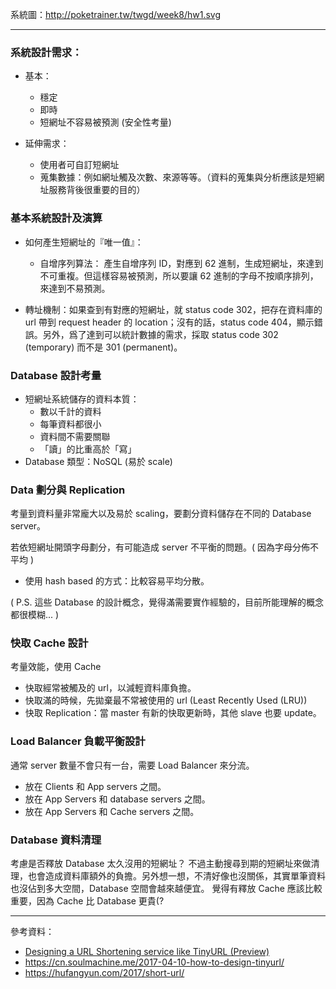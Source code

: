 系統圖：http://poketrainer.tw/twgd/week8/hw1.svg

------

### 系統設計需求：
- 基本：
    - 穩定
    - 即時
    - 短網址不容易被預測 (安全性考量)

- 延伸需求：
    - 使用者可自訂短網址
    - 蒐集數據：例如網址觸及次數、來源等等。（資料的蒐集與分析應該是短網址服務背後很重要的目的）


### 基本系統設計及演算
- 如何產生短網址的『唯一值』：
    - 自增序列算法：
      產生自增序列 ID，對應到 62 進制，生成短網址，來達到不可重複。但這樣容易被預測，所以要讓 62 進制的字母不按順序排列，來達到不易預測。

- 轉址機制：如果查到有對應的短網址，就 status code 302，把存在資料庫的 url 帶到 request header 的 location；沒有的話，status code 404，顯示錯誤。另外，爲了達到可以統計數據的需求，採取 status code 302 (temporary) 而不是 301 (permanent)。


### Database 設計考量
- 短網址系統儲存的資料本質：
    - 數以千計的資料
    - 每筆資料都很小
    - 資料間不需要關聯
    - 「讀」的比重高於「寫」
- Database 類型：NoSQL (易於 scale)


### Data 劃分與 Replication
考量到資料量非常龐大以及易於 scaling，要劃分資料儲存在不同的 Database server。

若依短網址開頭字母劃分，有可能造成 server 不平衡的問題。( 因為字母分佈不平均 )
- 使用 hash based 的方式：比較容易平均分散。

( P.S. 這些 Database 的設計概念，覺得滿需要實作經驗的，目前所能理解的概念都很模糊... )


### 快取 Cache 設計
考量效能，使用 Cache
- 快取經常被觸及的 url，以減輕資料庫負擔。
- 快取滿的時候，先拋棄最不常被使用的 url (Least Recently Used (LRU))
- 快取 Replication：當 master 有新的快取更新時，其他 slave 也要 update。


### Load Balancer 負載平衡設計
通常 server 數量不會只有一台，需要 Load Balancer 來分流。
- 放在 Clients 和 App servers 之間。
- 放在 App Servers 和 database servers 之間。
- 放在 App Servers 和 Cache servers 之間。


### Database 資料清理
考慮是否釋放 Database 太久沒用的短網址？
不過主動搜尋到期的短網址來做清理，也會造成資料庫額外的負擔。另外想一想，不清好像也沒關係，其實單筆資料也沒佔到多大空間，Database 空間會越來越便宜。
覺得有釋放 Cache 應該比較重要，因為 Cache 比 Database 更貴(?

-----
參考資料：
- [Designing a URL Shortening service like TinyURL (Preview)](https://www.educative.io/collection/page/5668639101419520/5649050225344512/5668600916475904)
- https://cn.soulmachine.me/2017-04-10-how-to-design-tinyurl/
- https://hufangyun.com/2017/short-url/
